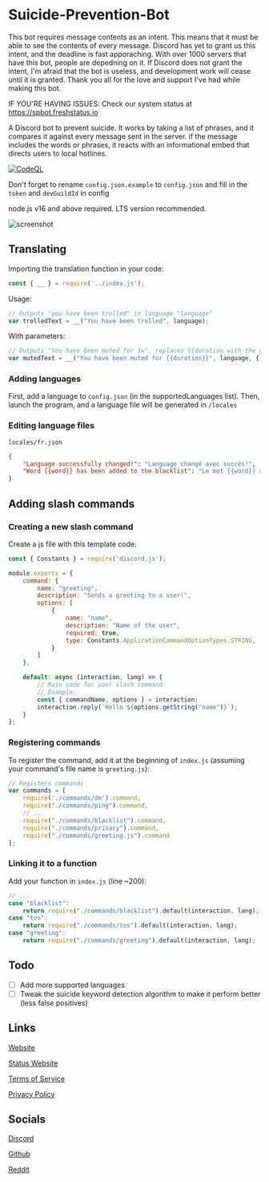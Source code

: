 # Suicide-Prevention-Bot


This bot requires message contents as an intent. This means that it must be able to see the contents of every message. Discord has yet to grant us this intent, and the deadline is fast apporaching. With over 1000 servers that have this bot, people are depedning on it. If Discord does not grant the intent, I'm afraid that the bot is useless, and development work will cease until it is granted. Thank you all for the love and support I've had while making this bot.

IF YOU'RE HAVING ISSUES: Check our system status at <https://spbot.freshstatus.io>

A Discord bot to prevent suicide. It works by taking a list of phrases, and it compares it against every message sent in the server. if the message includes the words or phrases, it reacts with an informational embed that directs users to local hotlines.

[![CodeQL](https://github.com/Bobrobot1/Suicide-Prevention-Bot/actions/workflows/codeql-analysis.yml/badge.svg?branch=main)](https://github.com/Bobrobot1/Suicide-Prevention-Bot/actions/workflows/codeql-analysis.yml)

Don't forget to rename `config.json.example` to `config.json` and fill in the `token` and `devGuildId` in config

node.js v16 and above required. LTS version recommended.


![screenshot](https://spbot.ml/sc2.png)

## Translating
Importing the translation function in your code:
```js
const { __ } = require('../index.js');
```
Usage:
```js
// Outputs "you have been trolled" in language "language"​
var trolledText = ​__​(​"You have been trolled"​,​ ​language​​);
```

With parameters:
```js
// Outputs "You have been muted for 1w", replaces {{duration with the given parameter}}
var mutedText = ​__​(​"You have been muted for {{duration}}"​,​ ​language​​, { duration: "1w" });
```
### Adding languages
First, add a language to `config.json` (in the supportedLanguages list).
Then, launch the program, and a language file will be generated in `/locales`

### Editing language files
`locales/fr.json`
```json
{
	"Language successfully changed!": "Language changé avec succès!",
	"Word {{word}} has been added to the blacklist": "Le mot {{word}} à été ajouté a la liste des mots à ignorer"
}
```

## Adding slash commands

### Creating a new slash command
Create a js file with this template code:
```javascript
const { Constants } = require('discord.js');

module.exports = {
	command: {
		name: "greeting",
		description: "Sends a greeting to a user!",
		options: [
			{
				name: "name",
				description: "Name of the user",
				required: true,
				type: Constants.ApplicationCommandOptionTypes.STRING,
			}
		]
	},

	default: async (interaction, lang) => {
		// Main code for your slash command
		// Example:
		const { commandName, options } = interaction;
		interaction.reply(`Hello ${options.getString("name")}`);
	}
};
```
### Registering commands
To register the command, add it at the beginning of `index.js` (assuming your command's file name is `greeting.js`):
```js
// Registers commands
var commands = [
	require('./commands/dm').command,
	require("./commands/ping").command,
	// ...
	require("./commands/blacklist").command,
	require("./commands/privacy").command,
	require("./commands/greeting.js").command
];
```
### Linking it to a function
Add your function in `index.js` (line ~200):
```js
// ...
case "blacklist":
	return require("./commands/blacklist").default(interaction, lang);
case "tos":
	return require("./commands/tos").default(interaction, lang);
case "greeting":
	return require("./commands/greeting").default(interaction, lang);
```



## Todo
 - [ ] Add more supported languages
 - [ ] Tweak the suicide keyword detection algorithm to make it perform better (less false positives)
## Links
[Website](https://spbot.ml)

[Status Website](https://spbot.freshstatus.io)

[Terms of Service](https://spbot.ml/terms.txt)

[Privacy Policy](https://spbot.ml/privacy.txt)

## Socials
[Discord](https://discord.com/invite/YHvfUqVgWS)

[Github](https://github.com/Bobrobot1/Suicide-Prevention-Bot)

[Reddit](https://www.reddit.com/r/SuicidePreventionBot)